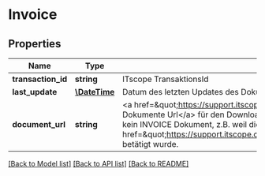 # Invoice

## Properties
Name | Type | Description | Notes
------------ | ------------- | ------------- | -------------
**transaction_id** | **string** | ITscope TransaktionsId | [optional] 
**last_update** | [**\DateTime**](\DateTime.md) | Datum des letzten Updates des Dokuments | [optional] 
**document_url** | **string** | &lt;a href&#x3D;\&quot;https://support.itscope.com/hc/de/articles/207934765\&quot;&gt;API Business Dokumente Url&lt;/a&gt; für den Download des Dokuments. Ist keine Url vorhanden hat diese Transaktion kein INVOICE Dokument, z.B. weil die Transaktion von Hand über das &lt;a href&#x3D;\&quot;https://support.itscope.com/hc/de/sections/201887791\&quot;&gt;Verkaufsboard&lt;/a&gt; betätigt wurde. | [optional] 

[[Back to Model list]](../README.md#documentation-for-models) [[Back to API list]](../README.md#documentation-for-api-endpoints) [[Back to README]](../README.md)


